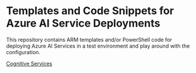 # Templates and Code Snippets for Azure AI Service Deployments

This repository contains ARM templates and/or PowerShell code for deploying Azure AI Services in a test environment and play around with the configuration.

[Cognitive Services](cognitive-services/)
